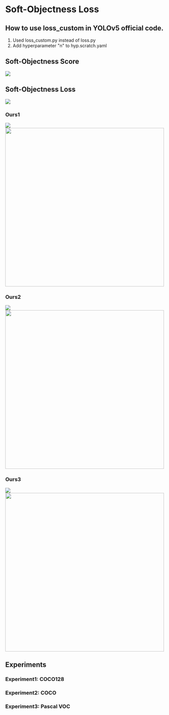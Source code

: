 # Soft-Objectness Loss

## How to use loss_custom in YOLOv5 official code.
1. Used loss_custom.py instead of loss.py
2. Add hyperparameter "n" to hyp.scratch.yaml

## Soft-Objectness Score
<img src="https://latex.codecogs.com/svg.latex?d_i%20%3D%20%5Csqrt%7B%28%5Cfrac%7Bcx%20-%20cx_i%7D%7B%20w%20/%202%7D%29%5E2%20&plus;%20%28%5Cfrac%7Bcy%20-%20cy_i%7D%7B%20h%20/%202%7D%29%5E2%7D" />

## Soft-Objectness Loss
<img src = "https://latex.codecogs.com/svg.latex?score%20%3D%20%28d_i%20-%201%29%5E%7B2m%7D%20%3D%20%28d_i%20-%201%29%20%5En"/>

### Ours1
<img src = "https://latex.codecogs.com/svg.latex?soft%5C%20object%20%5C%20loss1%20%3D%20-%281-s_i%29%5Clog%281-t_i%29"/>
<img width="500" src="https://user-images.githubusercontent.com/55650445/147318712-f488160d-8bdb-49c7-88c0-59e115e2666f.png"/>

### Ours2
<img src = "https://latex.codecogs.com/svg.latex?%5Cbegin%7Baligned%7D%20soft%5C%20object%20%5C%20loss2%20%26%3D%20BCE%28s_i%2C%20t_i%29%20-%20%7B%5Ccolor%7BBlue%7D%20BCE%28s_i%2Cs_i%29%7D%20%5C%5C%20%26%3D%20-s_i%5Clog%28t_i%29%20-%281-s_i%29%5Clog%281-t_i%29%20-%20%7B%5Ccolor%7BBlue%7D%20%28-s_i%5Clog%28s_i%29%20-%281-s_i%29%5Clog%281-s_i%29%29%7D%20%5Cend%7Baligned%7D"/>
<img width="500" src="https://user-images.githubusercontent.com/55650445/147318857-cf4aecf6-f571-48ed-b850-1815796cbb0d.png"/>

### Ours3
<img src = "https://latex.codecogs.com/svg.latex?soft%5C%20object%5C%20loss3%20%3D%20%281-s_i%29soft%5C%20object%5C%20loss2"/>
<img width="500" src="https://user-images.githubusercontent.com/55650445/147319011-4ac7df59-5723-4e76-a873-741944e2eeab.png"/>

## Experiments
### Experiment1: COCO128

### Experiment2: COCO

### Experiment3: Pascal VOC
